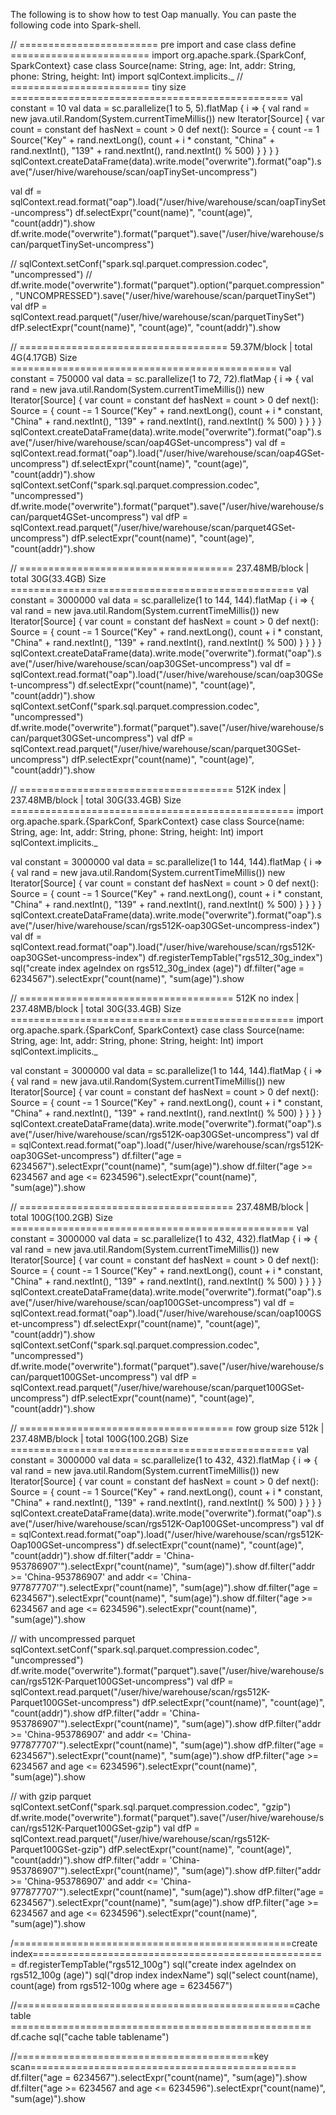 The following is to show how to test Oap manually.
You can paste the following code into Spark-shell.

// ======================== pre import and case class define ========================
import org.apache.spark.{SparkConf, SparkContext}
case class Source(name: String, age: Int, addr: String, phone: String, height: Int)
import sqlContext.implicits._
// ======================== tiny size ================================================
val constant = 10
    val data = sc.parallelize(1 to 5, 5).flatMap { i => {
      val rand = new java.util.Random(System.currentTimeMillis())
      new Iterator[Source] {
              var count = constant
              def hasNext = count > 0
              def next(): Source = {
                count -= 1
                Source("Key" + rand.nextLong(), count + i * constant, "China" + rand.nextInt(), "139" + rand.nextInt(), rand.nextInt() % 500)
              }
            }
          }
        }
sqlContext.createDataFrame(data).write.mode("overwrite").format("oap").save("/user/hive/warehouse/scan/oapTinySet-uncompress")

val df = sqlContext.read.format("oap").load("/user/hive/warehouse/scan/oapTinySet-uncompress")
df.selectExpr("count(name)", "count(age)", "count(addr)").show
df.write.mode("overwrite").format("parquet").save("/user/hive/warehouse/scan/parquetTinySet-uncompress")

//  sqlContext.setConf("spark.sql.parquet.compression.codec", "uncompressed")
// df.write.mode("overwrite").format("parquet").option("parquet.compression", "UNCOMPRESSED").save("/user/hive/warehouse/scan/parquetTinySet")
val dfP = sqlContext.read.parquet("/user/hive/warehouse/scan/parquetTinySet")
dfP.selectExpr("count(name)", "count(age)", "count(addr)").show


// ==================================== 59.37M/block | total 4G(4.17GB) Size ==============================================
val constant = 750000
    val data = sc.parallelize(1 to 72, 72).flatMap { i => {
      val rand = new java.util.Random(System.currentTimeMillis())
      new Iterator[Source] {
              var count = constant
              def hasNext = count > 0
              def next(): Source = {
                count -= 1
                Source("Key" + rand.nextLong(), count + i * constant, "China" + rand.nextInt(), "139" + rand.nextInt(), rand.nextInt() % 500)
              }
            }
          }
        }
sqlContext.createDataFrame(data).write.mode("overwrite").format("oap").save("/user/hive/warehouse/scan/oap4GSet-uncompress")
val df = sqlContext.read.format("oap").load("/user/hive/warehouse/scan/oap4GSet-uncompress")
df.selectExpr("count(name)", "count(age)", "count(addr)").show
sqlContext.setConf("spark.sql.parquet.compression.codec", "uncompressed")
df.write.mode("overwrite").format("parquet").save("/user/hive/warehouse/scan/parquet4GSet-uncompress")
val dfP = sqlContext.read.parquet("/user/hive/warehouse/scan/parquet4GSet-uncompress")
dfP.selectExpr("count(name)", "count(age)", "count(addr)").show

// ===================================== 237.48MB/block | total 30G(33.4GB) Size =================================================
val constant = 3000000
    val data = sc.parallelize(1 to 144, 144).flatMap { i => {
      val rand = new java.util.Random(System.currentTimeMillis())
      new Iterator[Source] {
              var count = constant
              def hasNext = count > 0
              def next(): Source = {
                count -= 1
                Source("Key" + rand.nextLong(), count + i * constant, "China" + rand.nextInt(), "139" + rand.nextInt(), rand.nextInt() % 500)
              }
            }
          }
        }
sqlContext.createDataFrame(data).write.mode("overwrite").format("oap").save("/user/hive/warehouse/scan/oap30GSet-uncompress")
val df = sqlContext.read.format("oap").load("/user/hive/warehouse/scan/oap30GSet-uncompress")
df.selectExpr("count(name)", "count(age)", "count(addr)").show
sqlContext.setConf("spark.sql.parquet.compression.codec", "uncompressed")
df.write.mode("overwrite").format("parquet").save("/user/hive/warehouse/scan/parquet30GSet-uncompress")
val dfP = sqlContext.read.parquet("/user/hive/warehouse/scan/parquet30GSet-uncompress")
dfP.selectExpr("count(name)", "count(age)", "count(addr)").show


// ===================================== 512K index | 237.48MB/block | total 30G(33.4GB) Size =================================================
import org.apache.spark.{SparkConf, SparkContext}
case class Source(name: String, age: Int, addr: String, phone: String, height: Int)
import sqlContext.implicits._

val constant = 3000000
    val data = sc.parallelize(1 to 144, 144).flatMap { i => {
      val rand = new java.util.Random(System.currentTimeMillis())
      new Iterator[Source] {
              var count = constant
              def hasNext = count > 0
              def next(): Source = {
                count -= 1
                Source("Key" + rand.nextLong(), count + i * constant, "China" + rand.nextInt(), "139" + rand.nextInt(), rand.nextInt() % 500)
              }
            }
          }
        }
sqlContext.createDataFrame(data).write.mode("overwrite").format("oap").save("/user/hive/warehouse/scan/rgs512K-oap30GSet-uncompress-index")
val df = sqlContext.read.format("oap").load("/user/hive/warehouse/scan/rgs512K-oap30GSet-uncompress-index")
df.registerTempTable("rgs512_30g_index")
sql("create index ageIndex on rgs512_30g_index (age)")
df.filter("age = 6234567").selectExpr("count(name)", "sum(age)").show


// ===================================== 512K no index | 237.48MB/block | total 30G(33.4GB) Size =================================================
import org.apache.spark.{SparkConf, SparkContext}
case class Source(name: String, age: Int, addr: String, phone: String, height: Int)
import sqlContext.implicits._

val constant = 3000000
    val data = sc.parallelize(1 to 144, 144).flatMap { i => {
      val rand = new java.util.Random(System.currentTimeMillis())
      new Iterator[Source] {
              var count = constant
              def hasNext = count > 0
              def next(): Source = {
                count -= 1
                Source("Key" + rand.nextLong(), count + i * constant, "China" + rand.nextInt(), "139" + rand.nextInt(), rand.nextInt() % 500)
              }
            }
          }
        }
sqlContext.createDataFrame(data).write.mode("overwrite").format("oap").save("/user/hive/warehouse/scan/rgs512K-oap30GSet-uncompress")
val df = sqlContext.read.format("oap").load("/user/hive/warehouse/scan/rgs512K-oap30GSet-uncompress")
df.filter("age = 6234567").selectExpr("count(name)", "sum(age)").show
df.filter("age >= 6234567 and age <= 6234596").selectExpr("count(name)", "sum(age)").show


// ===================================== 237.48MB/block | total 100G(100.2GB) Size =================================================
val constant = 3000000
    val data = sc.parallelize(1 to 432, 432).flatMap { i => {
      val rand = new java.util.Random(System.currentTimeMillis())
      new Iterator[Source] {
              var count = constant
              def hasNext = count > 0
              def next(): Source = {
                count -= 1
                Source("Key" + rand.nextLong(), count + i * constant, "China" + rand.nextInt(), "139" + rand.nextInt(), rand.nextInt() % 500)
              }
            }
          }
        }
sqlContext.createDataFrame(data).write.mode("overwrite").format("oap").save("/user/hive/warehouse/scan/oap100GSet-uncompress")
val df = sqlContext.read.format("oap").load("/user/hive/warehouse/scan/oap100GSet-uncompress")
df.selectExpr("count(name)", "count(age)", "count(addr)").show
sqlContext.setConf("spark.sql.parquet.compression.codec", "uncompressed")
df.write.mode("overwrite").format("parquet").save("/user/hive/warehouse/scan/parquet100GSet-uncompress")
val dfP = sqlContext.read.parquet("/user/hive/warehouse/scan/parquet100GSet-uncompress")
dfP.selectExpr("count(name)", "count(age)", "count(addr)").show


// ===================================== row group size 512k | 237.48MB/block | total 100G(100.2GB) Size =================================================
val constant = 3000000
    val data = sc.parallelize(1 to 432, 432).flatMap { i => {
      val rand = new java.util.Random(System.currentTimeMillis())
      new Iterator[Source] {
              var count = constant
              def hasNext = count > 0
              def next(): Source = {
                count -= 1
                Source("Key" + rand.nextLong(), count + i * constant, "China" + rand.nextInt(), "139" + rand.nextInt(), rand.nextInt() % 500)
              }
            }
          }
        }
sqlContext.createDataFrame(data).write.mode("overwrite").format("oap").save("/user/hive/warehouse/scan/rgs512K-Oap100GSet-uncompress")
val df = sqlContext.read.format("oap").load("/user/hive/warehouse/scan/rgs512K-Oap100GSet-uncompress")
df.selectExpr("count(name)", "count(age)", "count(addr)").show
df.filter("addr = 'China-953786907'").selectExpr("count(name)", "sum(age)").show
df.filter("addr >= 'China-953786907' and addr <= 'China-977877707'").selectExpr("count(name)", "sum(age)").show
df.filter("age = 6234567").selectExpr("count(name)", "sum(age)").show
df.filter("age >= 6234567 and age <= 6234596").selectExpr("count(name)", "sum(age)").show

// with uncompressed parquet
sqlContext.setConf("spark.sql.parquet.compression.codec", "uncompressed")
df.write.mode("overwrite").format("parquet").save("/user/hive/warehouse/scan/rgs512K-Parquet100GSet-uncompress")
val dfP = sqlContext.read.parquet("/user/hive/warehouse/scan/rgs512K-Parquet100GSet-uncompress")
dfP.selectExpr("count(name)", "count(age)", "count(addr)").show
dfP.filter("addr = 'China-953786907'").selectExpr("count(name)", "sum(age)").show
dfP.filter("addr >= 'China-953786907' and addr <= 'China-977877707'").selectExpr("count(name)", "sum(age)").show
dfP.filter("age = 6234567").selectExpr("count(name)", "sum(age)").show
dfP.filter("age >= 6234567 and age <= 6234596").selectExpr("count(name)", "sum(age)").show

//  with gzip parquet
sqlContext.setConf("spark.sql.parquet.compression.codec", "gzip")
df.write.mode("overwrite").format("parquet").save("/user/hive/warehouse/scan/rgs512K-Parquet100GSet-gzip")
val dfP = sqlContext.read.parquet("/user/hive/warehouse/scan/rgs512K-Parquet100GSet-gzip")
dfP.selectExpr("count(name)", "count(age)", "count(addr)").show
dfP.filter("addr = 'China-953786907'").selectExpr("count(name)", "sum(age)").show
dfP.filter("addr >= 'China-953786907' and addr <= 'China-977877707'").selectExpr("count(name)", "sum(age)").show
dfP.filter("age = 6234567").selectExpr("count(name)", "sum(age)").show
dfP.filter("age >= 6234567 and age <= 6234596").selectExpr("count(name)", "sum(age)").show


/================================================create index===================================================
df.registerTempTable("rgs512_100g")
sql("create index ageIndex on rgs512_100g (age)")
sql("drop index indexName")
sql("select count(name), count(age) from rgs512-100g where age = 6234567")


//================================================cache table ====================================================
df.cache
sql("cache table tablename")

//=========================================key scan==============================================
df.filter("age = 6234567").selectExpr("count(name)", "sum(age)").show
df.filter("age >= 6234567 and age <= 6234596").selectExpr("count(name)", "sum(age)").show
